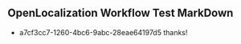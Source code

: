 ## OpenLocalization Workflow Test MarkDown
* a7cf3cc7-1260-4bc6-9abc-28eae64197d5 thanks!

<!--HONumber=Aug16_HO3-->


